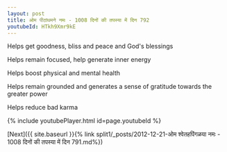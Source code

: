 ```yaml
---
layout: post
title: ओम पीठांथमने नमः - 1008 दिनों की तपस्या में दिन 792
youtubeId: HTkh9Xmr9kE
---
```

 
 
Helps get goodness, bliss and peace and God's blessings
 
Helps remain focused, help generate inner energy 
 
Helps boost physical and mental health 
 
Helps remain grounded and generates a sense of gratitude towards the greater power 
 
Helps reduce bad karma
 
 
 
 


{% include youtubePlayer.html id=page.youtubeId %}
 
[Next]({{ site.baseurl }}{% link  split1/_posts/2012-12-21-ओम श्वेतहपिंगळया नमः - 1008 दिनों की तपस्या में दिन 791.md%})
 
